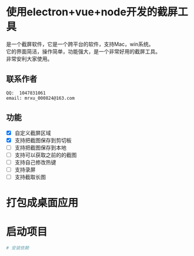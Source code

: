 # 使用electron+vue+node开发的截屏工具

是一个截屏软件，它是一个跨平台的软件，支持Mac，win系统。<br />
它的界面简洁，操作简单，功能强大，是一个非常好用的截屏工具。<br/>
非常安利大家使用。

## 联系作者

```aiignore
QQ:  1047831061
email: mrxu_000824@163.com
```

## 功能

- [x] 自定义截屏区域
- [x] 支持把截图保存到剪切板
- [ ] 支持把截图保存到本地
- [ ] 支持可以获取之前的的截图
- [ ] 支持自己修改热键
- [ ] 支持录屏
- [ ] 支持截取长图

# 打包成桌面应用

# 启动项目
```bash
# 安装依赖

```
